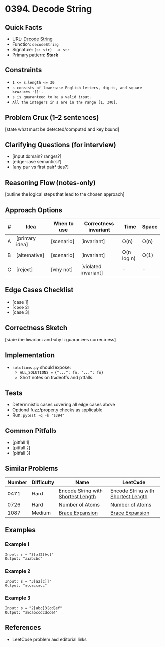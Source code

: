 # 0394. Decode String

## Quick Facts

- URL: [Decode String](https://leetcode.com/problems/decode-string/)
- Function: `decodeString`
- Signature: `(s: str)  -> str`
- Primary pattern: **Stack**

## Constraints

- `1 <= s.length <= 30`
- `s consists of lowercase English letters, digits, and square brackets '[]'.`
- `s is guaranteed to be a valid input.`
- `All the integers in s are in the range [1, 300].`

## Problem Crux (1–2 sentences)

[state what must be detected/computed and key bound]

## Clarifying Questions (for interview)

- [input domain? ranges?]
- [edge-case semantics?]
- [any pair vs first pair? ties?]

## Reasoning Flow (notes-only)

[outline the logical steps that lead to the chosen approach]

## Approach Options

| # | Idea | When to use | Correctness invariant | Time | Space |
|---|------|-------------|-----------------------|------|-------|
| A | [primary idea] | [scenario] | [invariant] | O(n) | O(n) |
| B | [alternative] | [scenario] | [invariant] | O(n log n) | O(1) |
| C | [reject] | [why not] | [violated invariant] | - | - |

## Edge Cases Checklist

- [case 1]
- [case 2]
- [case 3]

## Correctness Sketch

[state the invariant and why it guarantees correctness]

## Implementation

- `solutions.py` should expose:
  - `ALL_SOLUTIONS = {"...": fn, "...": fn}`
  - Short notes on tradeoffs and pitfalls.

## Tests

- Deterministic cases covering all edge cases above
- Optional fuzz/property checks as applicable
- Run: `pytest -q -k "0394"`

## Common Pitfalls

- [pitfall 1]
- [pitfall 2]
- [pitfall 3]

## Similar Problems

| Number | Difficulty | Name | LeetCode |
|---|---|---|---|
| 0471 | Hard | [Encode String with Shortest Length](../0471-encode-string-with-shortest-length/readme.md) | [Encode String with Shortest Length](https://leetcode.com/problems/encode-string-with-shortest-length/) |
| 0726 | Hard | [Number of Atoms](../0726-number-of-atoms/readme.md) | [Number of Atoms](https://leetcode.com/problems/number-of-atoms/) |
| 1087 | Medium | [Brace Expansion](../1087-brace-expansion/readme.md) | [Brace Expansion](https://leetcode.com/problems/brace-expansion/) |

## Examples

### Example 1

```text
Input: s = "3[a]2[bc]"
Output: "aaabcbc"
```

### Example 2

```text
Input: s = "3[a2[c]]"
Output: "accaccacc"
```

### Example 3

```text
Input: s = "2[abc]3[cd]ef"
Output: "abcabccdcdcdef"
```

## References

- LeetCode problem and editorial links
